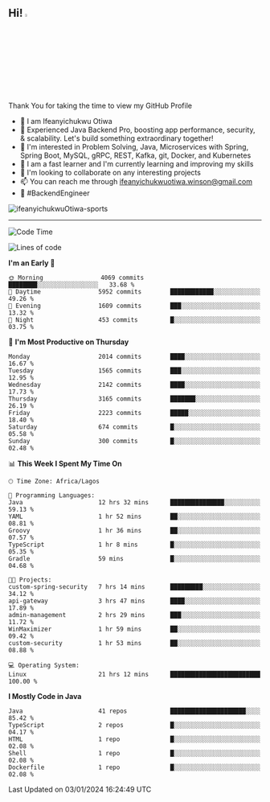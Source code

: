 <!-- BLOG-POST-LIST:START --><!-- BLOG-POST-LIST:END -->

## Hi! <img src="https://media.giphy.com/media/hvRJCLFzcasrR4ia7z/giphy.gif" width="4%"> 

Thank You for taking the time to view my GitHub Profile

- 👋 I am Ifeanyichukwu Otiwa
- 🚀 Experienced Java Backend Pro, boosting app performance, security, & scalability. Let's build something extraordinary together!
- 👀 I'm interested in Problem Solving, Java, Microservices with Spring, Spring Boot, MySQL, gRPC, REST, Kafka, git, Docker, and Kubernetes
- 🌱 I am a fast learner and I'm currently learning and improving my skills
- 💞️ I'm looking to collaborate on any interesting projects
- 📫 You can reach me through ifeanyichukwuotiwa.winson@gmail.com
- 🚀 #BackendEngineer

<p align="left" marginTop="10px"> <img src="https://komarev.com/ghpvc/?username=ifeanyichukwuOtiwa-sports&label=Profile%20views&color=0e75b6&style=for-the-badge" alt="ifeanyichukwuOtiwa-sports" /> </p>

***

<!--START_SECTION:waka-->
![Code Time](http://img.shields.io/badge/Code%20Time-2%2C067%20hrs%2037%20mins-blue)

![Lines of code](https://img.shields.io/badge/From%20Hello%20World%20I%27ve%20Written-4.3%20million%20lines%20of%20code-blue)

**I'm an Early 🐤** 

```text
🌞 Morning                4069 commits        ████████░░░░░░░░░░░░░░░░░   33.68 % 
🌆 Daytime                5952 commits        ████████████░░░░░░░░░░░░░   49.26 % 
🌃 Evening                1609 commits        ███░░░░░░░░░░░░░░░░░░░░░░   13.32 % 
🌙 Night                  453 commits         █░░░░░░░░░░░░░░░░░░░░░░░░   03.75 % 
```
📅 **I'm Most Productive on Thursday** 

```text
Monday                   2014 commits        ████░░░░░░░░░░░░░░░░░░░░░   16.67 % 
Tuesday                  1565 commits        ███░░░░░░░░░░░░░░░░░░░░░░   12.95 % 
Wednesday                2142 commits        ████░░░░░░░░░░░░░░░░░░░░░   17.73 % 
Thursday                 3165 commits        ███████░░░░░░░░░░░░░░░░░░   26.19 % 
Friday                   2223 commits        █████░░░░░░░░░░░░░░░░░░░░   18.40 % 
Saturday                 674 commits         █░░░░░░░░░░░░░░░░░░░░░░░░   05.58 % 
Sunday                   300 commits         █░░░░░░░░░░░░░░░░░░░░░░░░   02.48 % 
```


📊 **This Week I Spent My Time On** 

```text
🕑︎ Time Zone: Africa/Lagos

💬 Programming Languages: 
Java                     12 hrs 32 mins      ███████████████░░░░░░░░░░   59.13 % 
YAML                     1 hr 52 mins        ██░░░░░░░░░░░░░░░░░░░░░░░   08.81 % 
Groovy                   1 hr 36 mins        ██░░░░░░░░░░░░░░░░░░░░░░░   07.57 % 
TypeScript               1 hr 8 mins         █░░░░░░░░░░░░░░░░░░░░░░░░   05.35 % 
Gradle                   59 mins             █░░░░░░░░░░░░░░░░░░░░░░░░   04.68 % 

🐱‍💻 Projects: 
custom-spring-security   7 hrs 14 mins       █████████░░░░░░░░░░░░░░░░   34.12 % 
api-gateway              3 hrs 47 mins       ████░░░░░░░░░░░░░░░░░░░░░   17.89 % 
admin-management         2 hrs 29 mins       ███░░░░░░░░░░░░░░░░░░░░░░   11.72 % 
WinMaximizer             1 hr 59 mins        ██░░░░░░░░░░░░░░░░░░░░░░░   09.42 % 
custom-security          1 hr 53 mins        ██░░░░░░░░░░░░░░░░░░░░░░░   08.88 % 

💻 Operating System: 
Linux                    21 hrs 12 mins      █████████████████████████   100.00 % 
```

**I Mostly Code in Java** 

```text
Java                     41 repos            █████████████████████░░░░   85.42 % 
TypeScript               2 repos             █░░░░░░░░░░░░░░░░░░░░░░░░   04.17 % 
HTML                     1 repo              █░░░░░░░░░░░░░░░░░░░░░░░░   02.08 % 
Shell                    1 repo              █░░░░░░░░░░░░░░░░░░░░░░░░   02.08 % 
Dockerfile               1 repo              █░░░░░░░░░░░░░░░░░░░░░░░░   02.08 % 
```




 Last Updated on 03/01/2024 16:24:49 UTC
<!--END_SECTION:waka-->

<!--
<p align="center">
![trophy](https://github-profile-trophy.vercel.app/?username=ifeanyichukwuOtiwa-sports&theme=onedark) (https://github.com/ryo-ma/github-profile-trophy)
</p>
-->

<!---
ifeanyi-otiwa/ifeanyi-otiwa is a ✨ special ✨ repository because its `README.md` (this file) appears on your GitHub profile.
You can click the Preview link to take a look at your changes.
--->
